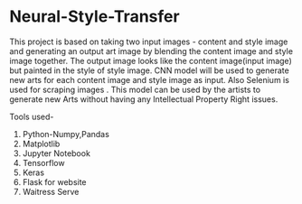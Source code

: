 # Neural-Style-Transfer
This project is based on taking two input images - content and style image and generating an output art image by blending the content image and style image together.
The output image looks like the content image(input image) but painted in the style of style image.
CNN model will be used to generate new arts for each content image
and style image as input. 
Also Selenium is used for scraping images .
This model can be used by the artists to generate new Arts without having any Intellectual Property Right issues.

Tools used-
1. Python-Numpy,Pandas
2. Matplotlib
3. Jupyter Notebook
4. Tensorflow
5. Keras
6. Flask for website
7. Waitress Serve
